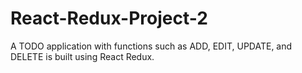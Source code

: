 # React-Redux-Project-2
A TODO application with functions such as ADD, EDIT, UPDATE, and DELETE is built using React Redux.
